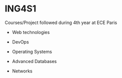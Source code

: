 # ING4S1

Courses/Project followed during 4th year at ECE Paris

- Web technologies

- DevOps

- Operating Systems

- Advanced Databases

- Networks
